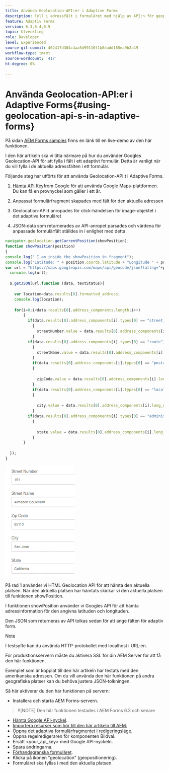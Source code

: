 ```yaml
---
title: Använda Geolocation-API:er i Adaptive Forms
description: Fyll i adressfält i formuläret med hjälp av API:n för geopositionering
feature: Adaptiv Forms
version: 6.3,6.4,6.5
topic: Utveckling
role: Developer
level: Experienced
source-git-commit: 462417d384c4aa5d99110f1b8dadd165ea9b2a49
workflow-type: tm+mt
source-wordcount: '417'
ht-degree: 0%

---
```



# Använda Geolocation-API:er i Adaptive Forms{#using-geolocation-api-s-in-adaptive-forms}

På sidan [AEM Forms samples](https://forms.enablementadobe.com/content/samples/samples.html?query=0#collapse1) finns en länk till en live-demo av den här funktionen.

I den här artikeln ska vi titta närmare på hur du använder Googles Geolocation-API för att fylla i fält i ett adaptivt formulär. Detta är vanligt när du vill fylla i de aktuella adressfälten i ett formulär.

Följande steg har utförts för att använda Geolocation-API:t i Adaptive Forms.

1. [Hämta API ](https://developers.google.com/maps/documentation/javascript/get-api-key) Keyfrom Google för att använda Google Maps-plattformen. Du kan få en provnyckel som gäller i ett år.

1. Anpassat formulärfragment skapades med fält för den aktuella adressen

1. Geolocation-API:t anropades för click-händelsen för image-objektet i det adaptiva formuläret

1. JSON-data som returnerades av API-anropet parsades och värdena för anpassade formulärfält ställdes in i enlighet med detta.

```javascript
navigator.geolocation.getCurrentPosition(showPosition);
function showPosition(position) 
{
console.log(" I am inside the showPosition in fragment");
console.log("Latitude: " + position.coords.latitude + "Longitude " + position.coords.longitude);
var url = "https://maps.googleapis.com/maps/api/geocode/json?latlng="+position.coords.latitude+","+position.coords.longitude+"&key=<your_api_key>";
  console.log(url);
  
  $.getJSON(url,function (data, textStatus){
    
    var location=data.results[0].formatted_address;
    console.log(location);
    
    for(i=0;i<data.results[0].address_components.length;i++)
        {
          if(data.results[0].address_components[i].types[0] == "street_number")
            {
              streetNumber.value = data.results[0].address_components[i].long_name;
            }
          if(data.results[0].address_components[i].types[0] == "route")
            {
              streetName.value = data.results[0].address_components[i].long_name;
            }
            if(data.results[0].address_components[i].types[0] == "postal_code")
            {
              
              zipCode.value = data.results[0].address_components[i].long_name;
            }
            if(data.results[0].address_components[i].types[0] == "locality")
            {
              
              city.value = data.results[0].address_components[i].long_name;
            }
          if(data.results[0].address_components[i].types[0] == "administrative_area_level_1")
            {
              
              state.value = data.results[0].address_components[i].long_name;
            }
        }
    
  });
}
```

![Fälten fylls i med geoloaction API](assets/capture-4.gif)

På rad 1 använder vi HTML Geolocation API för att hämta den aktuella platsen. När den aktuella platsen har hämtats skickar vi den aktuella platsen till funktionen showPosition.

I funktionen showPosition använder vi Googles API för att hämta adressinformation för den angivna latituden och longituden.

Den JSON som returneras av API tolkas sedan för att ange fälten för adaptiv form.

>[!NOTE]
>
>I testsyfte kan du använda HTTP-protokollet med localhost i URL:en.
>
>För produktionsservern måste du aktivera SSL för din AEM Server för att få den här funktionen.
>
>Exemplet som är kopplat till den här artikeln har testats med den amerikanska adressen. Om du vill använda den här funktionen på andra geografiska platser kan du behöva justera JSON-tolkningen.

Så här aktiverar du den här funktionen på servern:

* Installera och starta AEM Forms-servern.

>!![NOTE] Den här funktionen testades i AEM Forms 6.3 och senare
* [Hämta Google API-nyckel](https://developers.google.com/maps/documentation/javascript/get-api-key).
* [Importera resurser som hör till den här artikeln till AEM.](assets/geolocationapi.zip)
* [Öppna det adaptiva formulärfragmentet i redigeringsläge.](http://localhost:4502/editor.html/content/forms/af/currentaddressfragment.html)
* Öppna regelredigeraren för komponenten Bildval.
* Ersätt &lt;your_api_key> med Google API-nyckeln.
* Spara ändringarna.
* [Förhandsgranska formuläret](http://localhost:4502/content/dam/formsanddocuments/currentaddressfragment/jcr:content?wcmmode=disabled).
* Klicka på ikonen &quot;geolocation&quot; (geopositionering).
* Formuläret ska fyllas i med den aktuella platsen.
